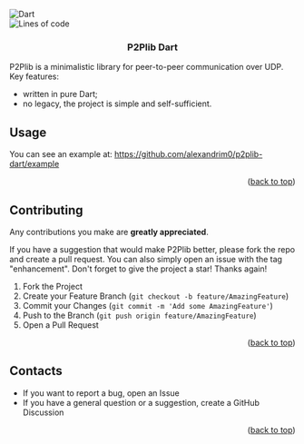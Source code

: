 <a name="readme-top"></a>
<!-- PROJECT SHIELDS -->
![Dart](https://img.shields.io/badge/Dart-0175C2?style=for-the-badge&logo=dart&logoColor=white)
<br />
![Lines of code](https://img.shields.io/tokei/lines/github/alexandrim0/p2plib-dart?style=flat)
<br />

<h3 align="center">P2Plib Dart</h3>
P2Plib is a minimalistic library for peer-to-peer communication over UDP. Key features:

 - written in pure Dart; 
 - no legacy, the project is simple and self-sufficient.

## Usage
You can see an example at: 
https://github.com/alexandrim0/p2plib-dart/example

<p align="right">(<a href="#readme-top">back to top</a>)</p>

## Contributing
Any contributions you make are **greatly appreciated**.

If you have a suggestion that would make P2Plib better, please fork the repo and create a pull request. You can also simply open an issue with the tag "enhancement".
Don't forget to give the project a star! Thanks again!

1. Fork the Project
2. Create your Feature Branch (`git checkout -b feature/AmazingFeature`)
3. Commit your Changes (`git commit -m 'Add some AmazingFeature'`)
4. Push to the Branch (`git push origin feature/AmazingFeature`)
5. Open a Pull Request

<p align="right">(<a href="#readme-top">back to top</a>)</p>

<!-- CONTACTS -->
## Contacts
* If you want to report a bug, open an Issue
* If you have a general question or a suggestion, create a GitHub Discussion

<p align="right">(<a href="#readme-top">back to top</a>)</p>
 
